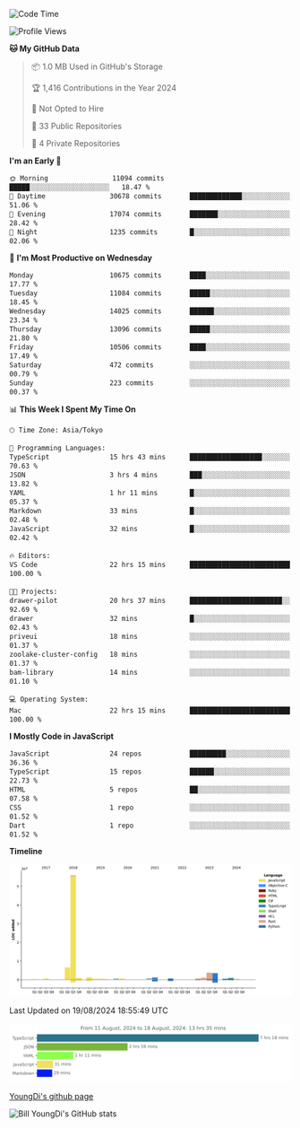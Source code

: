 <!--START_SECTION:waka-->
![Code Time](http://img.shields.io/badge/Code%20Time-858%20hrs%2042%20mins-blue)

![Profile Views](http://img.shields.io/badge/Profile%20Views-0-blue)

**🐱 My GitHub Data** 

> 📦 1.0 MB Used in GitHub's Storage 
 > 
> 🏆 1,416 Contributions in the Year 2024
 > 
> 🚫 Not Opted to Hire
 > 
> 📜 33 Public Repositories 
 > 
> 🔑 4 Private Repositories 
 > 
**I'm an Early 🐤** 

```text
🌞 Morning                11094 commits       █████░░░░░░░░░░░░░░░░░░░░   18.47 % 
🌆 Daytime                30678 commits       █████████████░░░░░░░░░░░░   51.06 % 
🌃 Evening                17074 commits       ███████░░░░░░░░░░░░░░░░░░   28.42 % 
🌙 Night                  1235 commits        █░░░░░░░░░░░░░░░░░░░░░░░░   02.06 % 
```
📅 **I'm Most Productive on Wednesday** 

```text
Monday                   10675 commits       ████░░░░░░░░░░░░░░░░░░░░░   17.77 % 
Tuesday                  11084 commits       █████░░░░░░░░░░░░░░░░░░░░   18.45 % 
Wednesday                14025 commits       ██████░░░░░░░░░░░░░░░░░░░   23.34 % 
Thursday                 13096 commits       █████░░░░░░░░░░░░░░░░░░░░   21.80 % 
Friday                   10506 commits       ████░░░░░░░░░░░░░░░░░░░░░   17.49 % 
Saturday                 472 commits         ░░░░░░░░░░░░░░░░░░░░░░░░░   00.79 % 
Sunday                   223 commits         ░░░░░░░░░░░░░░░░░░░░░░░░░   00.37 % 
```


📊 **This Week I Spent My Time On** 

```text
🕑︎ Time Zone: Asia/Tokyo

💬 Programming Languages: 
TypeScript               15 hrs 43 mins      ██████████████████░░░░░░░   70.63 % 
JSON                     3 hrs 4 mins        ███░░░░░░░░░░░░░░░░░░░░░░   13.82 % 
YAML                     1 hr 11 mins        █░░░░░░░░░░░░░░░░░░░░░░░░   05.37 % 
Markdown                 33 mins             █░░░░░░░░░░░░░░░░░░░░░░░░   02.48 % 
JavaScript               32 mins             █░░░░░░░░░░░░░░░░░░░░░░░░   02.42 % 

🔥 Editors: 
VS Code                  22 hrs 15 mins      █████████████████████████   100.00 % 

🐱‍💻 Projects: 
drawer-pilot             20 hrs 37 mins      ███████████████████████░░   92.69 % 
drawer                   32 mins             █░░░░░░░░░░░░░░░░░░░░░░░░   02.43 % 
priveui                  18 mins             ░░░░░░░░░░░░░░░░░░░░░░░░░   01.37 % 
zoolake-cluster-config   18 mins             ░░░░░░░░░░░░░░░░░░░░░░░░░   01.37 % 
bam-library              14 mins             ░░░░░░░░░░░░░░░░░░░░░░░░░   01.10 % 

💻 Operating System: 
Mac                      22 hrs 15 mins      █████████████████████████   100.00 % 
```

**I Mostly Code in JavaScript** 

```text
JavaScript               24 repos            █████████░░░░░░░░░░░░░░░░   36.36 % 
TypeScript               15 repos            ██████░░░░░░░░░░░░░░░░░░░   22.73 % 
HTML                     5 repos             ██░░░░░░░░░░░░░░░░░░░░░░░   07.58 % 
CSS                      1 repo              ░░░░░░░░░░░░░░░░░░░░░░░░░   01.52 % 
Dart                     1 repo              ░░░░░░░░░░░░░░░░░░░░░░░░░   01.52 % 
```



**Timeline**

![Lines of Code chart](https://raw.githubusercontent.com/Youngdi/Youngdi/master/assets/bar_graph.png)


 Last Updated on 19/08/2024 18:55:49 UTC
<!--END_SECTION:waka-->

![wakatime](./images/stat.svg)

[YoungDi's github page](https://youngdi.github.io)

![Bill YoungDi's GitHub stats](https://github-readme-stats.vercel.app/api?username=youngdi&count_private=true&show_icons=true)
